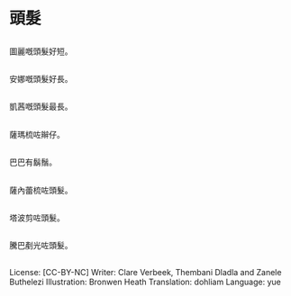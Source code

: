 # 頭髮

##
圖麗嘅頭髮好短。

##
安娜嘅頭髮好長。

##
凱茜嘅頭髮最長。

##
薩瑪梳咗辮仔。

##
巴巴有鬍鬚。

##
薩內蕾梳咗頭髮。

##
塔波剪咗頭髮。

##
騰巴剷光咗頭髮。

##
License: [CC-BY-NC]
Writer: Clare Verbeek, Thembani Dladla and Zanele
Buthelezi
Illustration: Bronwen Heath
Translation: dohliam
Language: yue
